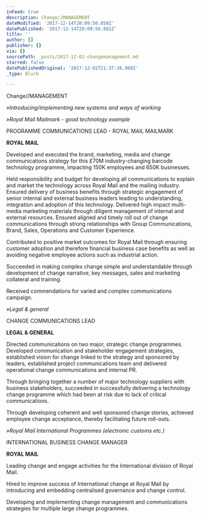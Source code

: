 ```yaml
---
inFeed: true
description: Change//MANAGEMENT
dateModified: '2017-12-14T20:09:56.058Z'
datePublished: '2017-12-14T20:09:56.881Z'
title: ''
author: []
publisher: {}
via: {}
sourcePath: _posts/2017-12-02-changemanagement.md
starred: false
datePublishedOriginal: '2017-12-02T21:37:36.969Z'
_type: Blurb

---
```

Change//MANAGEMENT

_»Introducing/implementing new systems and ways of working_

_»Royal Mail Mailmark - good technology example_

PROGRAMME COMMUNICATIONS LEAD - ROYAL MAIL MAILMARK

**ROYAL MAIL**

Developed and executed the brand, marketing, media and change communications strategy for this £70M industry-changing barcode technology programme, impacting 150K employees and 650K businesses.

Held responsibility and budget for developing all communications to explain and market the technology across Royal Mail and the mailing industry. Ensured delivery of business benefits through strategic engagement of senior internal and external business leaders leading to understanding, integration and adoption of this technology. Delivered high impact multi-media marketing materials through diligent management of internal and external resources. Ensured aligned and timely roll out of change communications through strong relationships with Group Communications, Brand, Sales, Operations and Customer Experience.

Contributed to positive market outcomes for Royal Mail through ensuring customer adoption and therefore financial business case benefits as well as avoiding negative employee actions such as industrial action.

Succeeded in making complex change simple and understandable through development of change narrative, key messages, sales and marketing collateral and training.

Received commendations for varied and complex communications campaign.

_»Legal & general_

CHANGE COMMUNICATIONS LEAD

**LEGAL & GENERAL**

Directed communications on two major, strategic change programmes. Developed communication and stakeholder engagement strategies, established vision for change linked to the strategy and sponsored by leaders, established project communications team and delivered operational change communications and internal PR.

Through bringing together a number of major technology suppliers with business stakeholders, succeeded in successfully delivering a technology change programme which had been at risk due to lack of critical communications.

Through developing coherent and well sponsored change stories, achieved employee change acceptance, thereby facilitating future roll-outs.

_»Royal Mail International Programmes (electronic customs etc.)_

INTERNATIONAL BUSINESS CHANGE MANAGER

**ROYAL MAIL**

Leading change and engage activities for the International division of Royal Mail.

Hired to improve success of International change at Royal Mail by introducing and embedding centralised governance and change control.

Developing and implementing change management and communications strategies for multiple large change programmes.